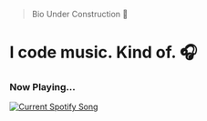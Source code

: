 > Bio Under Construction 🚧

# I code music. Kind of. 🎧

### Now Playing...
<a href="https://www.last.fm/user/qouyang">
  <img src="https://spotify-readme-jet.vercel.app/api" alt="Current Spotify Song">
</a>
